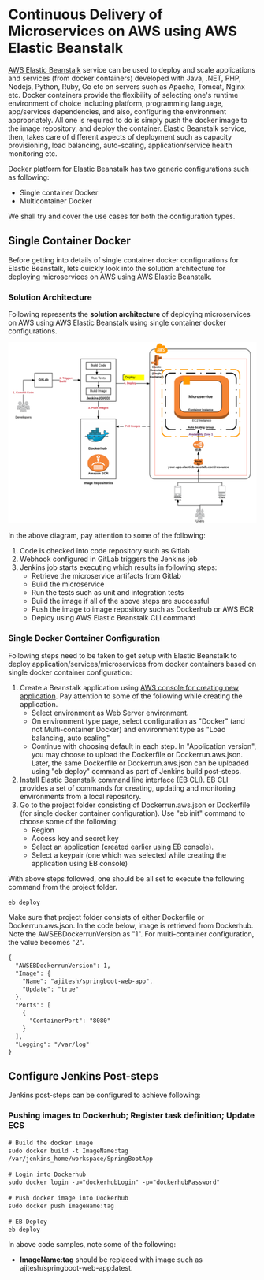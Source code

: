 # Continuous Delivery of Microservices on AWS using AWS Elastic Beanstalk

[AWS Elastic Beanstalk](https://aws.amazon.com/documentation/elastic-beanstalk/) service can be used to deploy and scale applications and services (from docker containers) developed with Java, .NET, PHP, Nodejs, Python, Ruby, Go etc on servers such as Apache, Tomcat, Nginx etc. Docker containers provide the flexibility of selecting one's runtime environment of choice including platform, programming language, app/services dependencies, and also, configuring the environment appropriately. All one is required to do is simply push the docker image to the image repository, and deploy the container. Elastic Beanstalk service, then, takes care of different aspects of deployment such as capacity provisioning, load balancing, auto-scaling, application/service health monitoring etc.

Docker platform for Elastic Beanstalk has two generic configurations such as following: 
 - Single container Docker
 - Multicontainer Docker

We shall try and cover the use cases for both the configuration types.

## Single Container Docker

Before getting into details of single container docker configurations for Elastic Beanstalk, lets quickly look into the solution architecture for deploying microservices on AWS using AWS Elastic Beanstalk.

### Solution Architecture

Following represents the **solution architecture** of deploying microservices on AWS using AWS Elastic Beanstalk using single container docker configurations.

![Solution Architecture - Microservices to AWS Elastic Beanstalk](images/aws_eb.png)

In the above diagram, pay attention to some of the following:

 1. Code is checked into code repository such as Gitlab
 2. Webhook configured in GitLab triggers the Jenkins job
 3. Jenkins job starts executing which results in following steps:
    - Retrieve the microservice artifacts from Gitlab
    - Build the microservice
    - Run the tests such as unit and integration tests
    - Build the image if all of the above steps are successful
    - Push the image to image repository such as Dockerhub or AWS ECR
    - Deploy using AWS Elastic Beanstalk CLI command 

### Single Docker Container Configuration

Following steps need to be taken to get setup with Elastic Beanstalk to deploy application/services/microservices from docker containers based on single docker container configuration:

 1. Create a Beanstalk application using [AWS console for creating new application](http://console.aws.amazon.com/elasticbeanstalk/home#/newApplication). Pay attention to some of the following while creating the application.
    - Select environment as Web Server environment.
    - On environment type page, select configuration as "Docker" (and not Multi-container Docker) and environment type as "Load balancing, auto scaling"
    - Continue with choosing default in each step. In "Application version", you may choose to upload the Dockerfile or Dockerrun.aws.json. Later, the same Dockerfile or Dockerrun.aws.json can be uploaded using "eb deploy" command as part of Jenkins build post-steps.
 2. Install Elastic Beanstalk command line interface (EB CLI). EB CLI provides a set of commands for creating, updating and monitoring environments from a local repository.
 3. Go to the project folder consisting of Dockerrun.aws.json or Dockerfile (for single docker container configuration). Use "eb init" command to choose some of the following:
    - Region
    - Access key and secret key
    - Select an application (created earlier using EB console). 
    - Select a keypair (one which was selected while creating the application using EB console)

With above steps followed, one should be all set to execute the following command from the project folder.
```
eb deploy
```
Make sure that project folder consists of either Dockerfile or Dockerrun.aws.json. In the code below, image is retrieved from Dockerhub. Note the AWSEBDockerrunVersion as "1". For multi-container configuration, the value becomes "2".
```
{
  "AWSEBDockerrunVersion": 1,
  "Image": {
    "Name": "ajitesh/springboot-web-app",
    "Update": "true"
  },
  "Ports": [
    {
      "ContainerPort": "8080"
    }
  ],
  "Logging": "/var/log"
}
```

## Configure Jenkins Post-steps

Jenkins post-steps can be configured to achieve following:

### Pushing images to Dockerhub; Register task definition; Update ECS

```
# Build the docker image
sudo docker build -t ImageName:tag /var/jenkins_home/workspace/SpringBootApp

# Login into Dockerhub
sudo docker login -u="dockerhubLogin" -p="dockerhubPassword"

# Push docker image into Dockerhub
sudo docker push ImageName:tag

# EB Deploy
eb deploy
```
In above code samples, note some of the following:
 - **ImageName:tag** should be replaced with image such as ajitesh/springboot-web-app:latest. 

